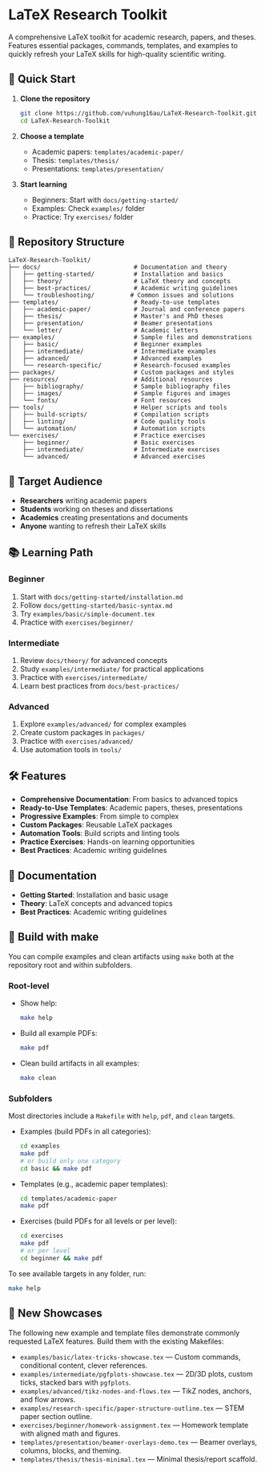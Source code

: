 # LaTeX Research Toolkit

A comprehensive LaTeX toolkit for academic research, papers, and theses. Features essential packages, commands, templates, and examples to quickly refresh your LaTeX skills for high-quality scientific writing.

## 🚀 Quick Start

1. **Clone the repository**
   ```bash
   git clone https://github.com/vuhung16au/LaTeX-Research-Toolkit.git
   cd LaTeX-Research-Toolkit
   ```

2. **Choose a template**
   - Academic papers: `templates/academic-paper/`
   - Thesis: `templates/thesis/`
   - Presentations: `templates/presentation/`

3. **Start learning**
   - Beginners: Start with `docs/getting-started/`
   - Examples: Check `examples/` folder
   - Practice: Try `exercises/` folder

## 📁 Repository Structure

```
LaTeX-Research-Toolkit/
├── docs/                          # Documentation and theory
│   ├── getting-started/           # Installation and basics
│   ├── theory/                    # LaTeX theory and concepts
│   ├── best-practices/            # Academic writing guidelines
│   └── troubleshooting/          # Common issues and solutions
├── templates/                     # Ready-to-use templates
│   ├── academic-paper/            # Journal and conference papers
│   ├── thesis/                    # Master's and PhD theses
│   ├── presentation/              # Beamer presentations
│   └── letter/                    # Academic letters
├── examples/                      # Sample files and demonstrations
│   ├── basic/                     # Beginner examples
│   ├── intermediate/              # Intermediate examples
│   ├── advanced/                  # Advanced examples
│   └── research-specific/         # Research-focused examples
├── packages/                      # Custom packages and styles
├── resources/                     # Additional resources
│   ├── bibliography/              # Sample bibliography files
│   ├── images/                    # Sample figures and images
│   └── fonts/                     # Font resources
├── tools/                         # Helper scripts and tools
│   ├── build-scripts/             # Compilation scripts
│   ├── linting/                   # Code quality tools
│   └── automation/                # Automation scripts
└── exercises/                     # Practice exercises
    ├── beginner/                  # Basic exercises
    ├── intermediate/              # Intermediate exercises
    └── advanced/                  # Advanced exercises
```

## 🎯 Target Audience

- **Researchers** writing academic papers
- **Students** working on theses and dissertations
- **Academics** creating presentations and documents
- **Anyone** wanting to refresh their LaTeX skills

## 📚 Learning Path

### Beginner
1. Start with `docs/getting-started/installation.md`
2. Follow `docs/getting-started/basic-syntax.md`
3. Try `examples/basic/simple-document.tex`
4. Practice with `exercises/beginner/`

### Intermediate
1. Review `docs/theory/` for advanced concepts
2. Study `examples/intermediate/` for practical applications
3. Practice with `exercises/intermediate/`
4. Learn best practices from `docs/best-practices/`

### Advanced
1. Explore `examples/advanced/` for complex examples
2. Create custom packages in `packages/`
3. Practice with `exercises/advanced/`
4. Use automation tools in `tools/`

## 🛠️ Features

- **Comprehensive Documentation**: From basics to advanced topics
- **Ready-to-Use Templates**: Academic papers, theses, presentations
- **Progressive Examples**: From simple to complex
- **Custom Packages**: Reusable LaTeX packages
- **Automation Tools**: Build scripts and linting tools
- **Practice Exercises**: Hands-on learning opportunities
- **Best Practices**: Academic writing guidelines

## 📖 Documentation

- **Getting Started**: Installation and basic usage
- **Theory**: LaTeX concepts and advanced topics
- **Best Practices**: Academic writing guidelines



## 🧰 Build with make

You can compile examples and clean artifacts using `make` both at the repository root and within subfolders.

### Root-level

- Show help:
  ```bash
  make help
  ```
- Build all example PDFs:
  ```bash
  make pdf
  ```
- Clean build artifacts in all examples:
  ```bash
  make clean
  ```

### Subfolders

Most directories include a `Makefile` with `help`, `pdf`, and `clean` targets.

- Examples (build PDFs in all categories):
  ```bash
  cd examples
  make pdf
  # or build only one category
  cd basic && make pdf
  ```

- Templates (e.g., academic paper templates):
  ```bash
  cd templates/academic-paper
  make pdf
  ```

- Exercises (build PDFs for all levels or per level):
  ```bash
  cd exercises
  make pdf
  # or per level
  cd beginner && make pdf
  ```

To see available targets in any folder, run:
```bash
make help
```

## 🌟 New Showcases

The following new example and template files demonstrate commonly requested LaTeX features. Build them with the existing Makefiles:

- `examples/basic/latex-tricks-showcase.tex` — Custom commands, conditional content, clever references.
- `examples/intermediate/pgfplots-showcase.tex` — 2D/3D plots, custom ticks, stacked bars with `pgfplots`.
- `examples/advanced/tikz-nodes-and-flows.tex` — TikZ nodes, anchors, and flow arrows.
- `examples/research-specific/paper-structure-outline.tex` — STEM paper section outline.
- `exercises/beginner/homework-assignment.tex` — Homework template with aligned math and figures.
- `templates/presentation/beamer-overlays-demo.tex` — Beamer overlays, columns, blocks, and theming.
- `templates/thesis/thesis-minimal.tex` — Minimal thesis/report scaffold.
